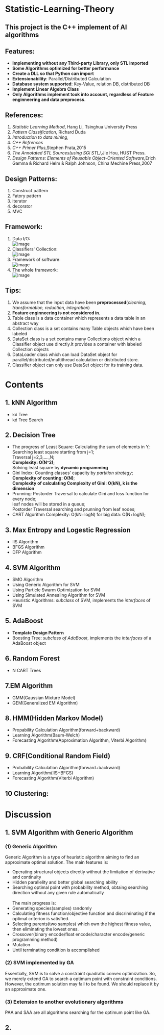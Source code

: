 # Statistic-Learning-Theory
## This project is the C++ implement of AI algorithms
## Features:
* **Implementing without any Third-party Library, only STL imported**
* **Some Algorithms optimized for better performance**
* **Create a DLL so that Python can import**
* **Extensionability**: Parallel/Distributed Calculation
* **Database system supported**: Key-Value, relation DB, distributed DB
* **Implement Linear Algebra Class**
* **Only Algorithms implement took into account, regardless of Feature enginneering and data preprocess.**
## References:
1. *Statistic Learning Method*, Hang Li, Tsinghua University Press<br/>
2. *Pattern Classification*, Richard Duda<br/>
3. *Introduction to data mining*, <br/>
4. *C++ Refrences*<br/>
5. *C++ Primer Plus*,Stephen Prata,2015<br/>
6. *The Annotated STL Sources(using SGI STL)*,Jie Hou, HUST Press.<br/>
7. *Design Patterns: Elements of Reusable Object-Oriented Software*,Erich Gamma & Richard Helm &  Ralph Johnson, China Mechine Press,2007
## Design Patterns: 
1. Construct pattern<br/>
2. Fatory pattern<br/>
3. iterator<br/>
4. decorator<br/> 
5. MVC<br/>
## Framework:
1. Data I/O: <br/>
![image](https://github.com/markmakemate/Statistic-Learning-Theory/blob/master/Framework.png)
2. Classifiers' Collection: <br/>
![image](https://github.com/markmakemate/Statistic-Learning-Theory/blob/master/Classifiers'_collection.png)
3. Framework of software: <br/>
![image](https://github.com/markmakemate/Statistic-Learning-Theory/blob/master/MVC.png)
5. The whole framework: <br/>
![image](https://github.com/markmakemate/Statistic-Learning-Theory/blob/master/Framework_1.png)

## Tips:
1. We assume that the input data have been **preprocessed**(*cleaning, transformation, reduction, integration*) <br/>
2. **Feature enginneering is not considered in**.<br/>
3. Table class is a data container which represents a data table in an abstract way<br/>
4. Collection class is a set contains many Table objects which have been labeled<br/>
5. DataSet class is a set contains many Collections object which a Classifier object use directly.It provides a container with labeled Collection objects<br/>
6. DataLoader class which can load DataSet object for parallel/distributed/multithread calculation or distributed store.<br/>
7. Classifier object can only use DataSet object for its training data.<br/>
# Contents
## 1. kNN Algorithm
* kd Tree
* kd Tree Search
## 2. Decision Tree
* The progress of Least Square:
 Calculating the sum of elements in Y;<br/>
 Searching least square starting from j=1;<br/>
 Traversal j=2,3,....,N;<br/>
 **Complexity: O(N^2)**;<br/>
 Solving least square by **dynamic programming**<br/>
* Gini Index:
 Counting classes' capacity by *partition strategy*;<br/>
 **Complexity of counting: O(N)**;<br/>
 **Complexity of calculating Complexity of Gini: O(kN), k is the dimension**<br/>
* Prunning:
 Postorder Traversal to calculate Gini and loss function for every node;<br/>
 leaf nodes will be stored in a queue;<br/>
 Postorder Traversal searching and prunning from leaf nodes;<br/>
 * CART Algorithm Complexity: O(kN+logN) for big data: O(N+logN);
 
## 3. Max Entropy and Logestic Regression
* IIS Algorithm
* BFGS Algorithm
* DFP Algorithm

## 4. SVM Algorithm
* SMO Algorithm
* Using Generic Algorithm for SVM
* Using Particle Swarm Optimization for SVM
* Using Simulated Annealing Algorithm for SVM
* Heuristic Algorithms: *subclass* of SVM, implements the *interfaces* of SVM

## 5. AdaBoost
* **Template Design Pattern**
* Boosting Tree: *subclass of AdaBoost*, implements the *interfaces* of a AdaBoost object

## 6. Random Forest
* N CART Trees

## 7.EM Algorithm
* GMM(Gaussian Mixture Model)
* GEM(Generalized EM Algorithm)

## 8. HMM(Hidden Markov Model)
* Propability Calculation Algorithm(forward+backward)
* Learning Algorithm(Baum-Welch)
* Forecasting Algorithm(Approximation Algorithm, Viterbi Algorithm)

## 9. CRF(Conditional Random Field)
* Probability Calculation Algorithm(forward+backward)
* Learning Algorithm(IIS+BFGS)
* Forecasting Algorithm(Viterbi Algorithm)
## 10 Clustering:


# Discussion
## 1. SVM Algorithm  with Generic Algorithm
### (1) Generic Algorithm
Generic Algorithm is a type of heuristic algorithm aiming to find an approximate optimal solution. The main features is:<br/>
* Operating structural objects directly without the limitation of derivative and continuity
* Hidden parallelity and better global searching ability
* Searching optimal point with probability method, obtaing searching direction without any given rule automatically<br/>
<br/>The main progress is:
* Generating species(samples) randomly
* Calculating fitness function/objective function and discriminating if the optimal criterion is satisfied. 
* Selecting parents(two samples) which own the highest fitness value, then eliminating the lowest ones. 
* Crossover(binary encode/float encode/character encode/generic programming method)
* Mutation<br/>
* Until terminating condition is accomplished
### (2) SVM implemented by GA
Essentially, SVM is to solve a constraint quadratic convex optimization. So, we merely extend GA to search a optimum point with constraint conditions. <br/>
However, the optimum solution may fail to be found. We should replace it by an approximate one. 
### (3) Extension to another evolutionary algorithms
PAA and SAA are all algorithms searching for the optimum point like GA.

## 2. 
